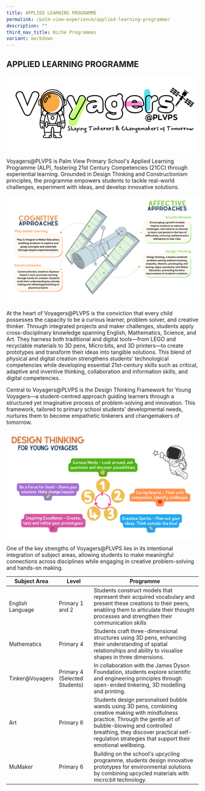```yaml
---
title: APPLIED LEARNING PROGRAMME
permalink: /palm-view-experience/applied-learning-programme/
description: ""
third_nav_title: Niche Programmes
variant: markdown
---
```

## APPLIED LEARNING PROGRAMME

![](/images/Voyagers_PLVPS_Logo.png)

 Voyagers@PLVPS is Palm View Primary School's Applied Learning Programme (ALP), fostering 21st Century Competencies (21CC) through experiential learning. Grounded in Design Thinking and Constructionism principles, the programme empowers students to tackle real-world challenges, experiment with ideas, and develop innovative solutions.
 
 ![](/images/Cognitive_and_Affective_Approaches.png)
 
At the heart of Voyagers@PLVPS is the conviction that every child possesses the capacity to be a curious learner, problem solver, and creative thinker. Through integrated projects and maker challenges, students apply cross-disciplinary knowledge spanning English, Mathematics, Science, and Art. They harness both traditional and digital tools—from LEGO and recyclable materials to 3D pens, Micro:bits, and 3D printers—to create prototypes and transform their ideas into tangible solutions. This blend of physical and digital creation strengthens students' technological competencies while developing essential 21st-century skills such as critical, adaptive and inventive thinking, collaboration and information skills, and digital competencies.

Central to Voyagers@PLVPS is the Design Thinking Framework for Young Voyagers—a student-centred approach guiding learners through a structured yet imaginative process of problem-solving and innovation. This framework, tailored to primary school students' developmental needs, nurtures them to become empathetic tinkerers and changemakers of tomorrow.

![](/images/Design_Thinking_Framework_Image.png)

One of the key strengths of Voyagers@PLVPS lies in its intentional integration of subject areas, allowing students to make meaningful connections across disciplines while engaging in creative problem-solving and hands-on making.



| Subject Area | Level | Programme |
| -------- | -------- | -------- |
| English Language    | Primary 1 and 2 | Students construct models that represent their acquired vocabulary and present these creations to their peers, enabling them to articulate their thought processes and strengthen their communication skills |
| Mathematics |Primary 4| Students craft three-dimensional structures using 3D pens, enhancing their understanding of spatial relationships and ability to visualise shapes in three dimensions.|
| Tinker@Voyagers |Primary 4 (Selected Students)| In collaboration with the James Dyson Foundation, students explore scientific and engineering principles through open-ended tinkering, 3D modelling and printing.|
| Art |Primary 6| Students design personalised bubble wands using 3D pens, combining creative making with mindfulness practice. Through the gentle art of bubble-blowing and controlled breathing, they discover practical self-regulation strategies that support their emotional wellbeing.|
| MuMaker |Primary 6| Building on the school's upcycling programme, students design innovative prototypes for environmental solutions by combining upcycled materials with micro:bit technology.|

